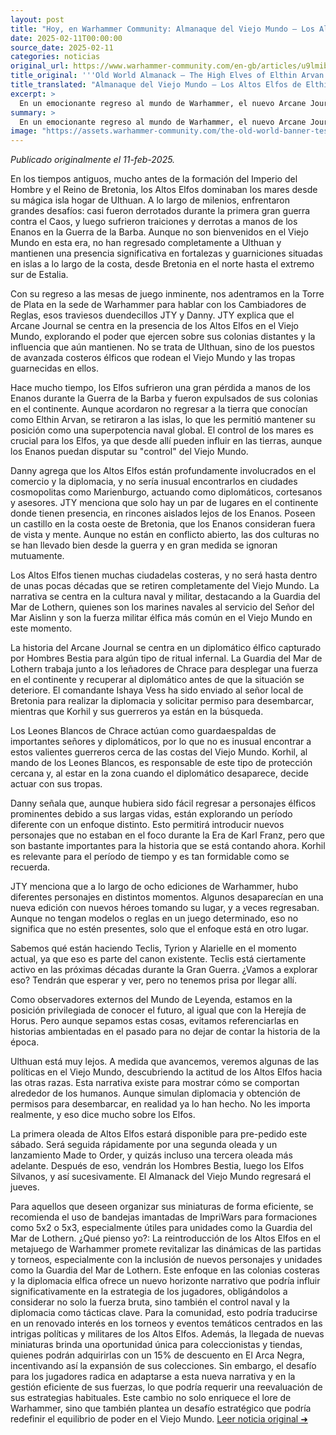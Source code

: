 ```yaml
---
layout: post
title: "Hoy, en Warhammer Community: Almanaque del Viejo Mundo – Los Altos Elfos de Elthin Arvan - Comunidad Warhammer"
date: 2025-02-11T00:00:00
source_date: 2025-02-11
categories: noticias
original_url: https://www.warhammer-community.com/en-gb/articles/u9lmibri/old-world-almanack-the-high-elves-of-elthin-arvan/
title_original: '''Old World Almanack – The High Elves of Elthin Arvan - Warhammer Community'''
title_translated: "Almanaque del Viejo Mundo – Los Altos Elfos de Elthin Arvan - Comunidad Warhammer"
excerpt: >
  En un emocionante regreso al mundo de Warhammer, el nuevo Arcane Journal se centra en la poderosa presencia de los Altos Elfos en el Viejo Mundo. Aunque expulsados de sus colonias continentales tras la Guerra de la Barba, los Elfos han mantenido su dominio naval desde fortalezas costeras. Este libro explora sus influencias y la diplomacia en ciudades cosmopolitas como Marienburg. Con una narrativa vibrante, se sigue a la Guardia del Mar de Lothern y los Leones Blancos de Chrace en una misión de rescate llena de intriga y acción. ¡Prepárate para sumergirte en un mundo de estrategia y aventura!
summary: >
  En un emocionante regreso al mundo de Warhammer, el nuevo Arcane Journal se centra en la poderosa presencia de los Altos Elfos en el Viejo Mundo. Aunque expulsados de sus colonias continentales tras la Guerra de la Barba, los Elfos han mantenido su dominio naval desde fortalezas costeras. Este libro explora sus influencias y la diplomacia en ciudades cosmopolitas como Marienburg. Con una narrativa vibrante, se sigue a la Guardia del Mar de Lothern y los Leones Blancos de Chrace en una misión de rescate llena de intriga y acción. ¡Prepárate para sumergirte en un mundo de estrategia y aventura!
image: "https://assets.warhammer-community.com/the-old-world-banner-test.jpg"
---
```


*Publicado originalmente el 11-feb-2025.*

En los tiempos antiguos, mucho antes de la formación del Imperio del Hombre y el Reino de Bretonia, los Altos Elfos dominaban los mares desde su mágica isla hogar de Ulthuan. A lo largo de milenios, enfrentaron grandes desafíos: casi fueron derrotados durante la primera gran guerra contra el Caos, y luego sufrieron traiciones y derrotas a manos de los Enanos en la Guerra de la Barba. Aunque no son bienvenidos en el Viejo Mundo en esta era, no han regresado completamente a Ulthuan y mantienen una presencia significativa en fortalezas y guarniciones situadas en islas a lo largo de la costa, desde Bretonia en el norte hasta el extremo sur de Estalia.

Con su regreso a las mesas de juego inminente, nos adentramos en la Torre de Plata en la sede de Warhammer para hablar con los Cambiadores de Reglas, esos traviesos duendecillos JTY y Danny. JTY explica que el Arcane Journal se centra en la presencia de los Altos Elfos en el Viejo Mundo, explorando el poder que ejercen sobre sus colonias distantes y la influencia que aún mantienen. No se trata de Ulthuan, sino de los puestos de avanzada costeros élficos que rodean el Viejo Mundo y las tropas guarnecidas en ellos.

Hace mucho tiempo, los Elfos sufrieron una gran pérdida a manos de los Enanos durante la Guerra de la Barba y fueron expulsados de sus colonias en el continente. Aunque acordaron no regresar a la tierra que conocían como Elthin Arvan, se retiraron a las islas, lo que les permitió mantener su posición como una superpotencia naval global. El control de los mares es crucial para los Elfos, ya que desde allí pueden influir en las tierras, aunque los Enanos puedan disputar su "control" del Viejo Mundo.

Danny agrega que los Altos Elfos están profundamente involucrados en el comercio y la diplomacia, y no sería inusual encontrarlos en ciudades cosmopolitas como Marienburgo, actuando como diplomáticos, cortesanos y asesores. JTY menciona que solo hay un par de lugares en el continente donde tienen presencia, en rincones aislados lejos de los Enanos. Poseen un castillo en la costa oeste de Bretonia, que los Enanos consideran fuera de vista y mente. Aunque no están en conflicto abierto, las dos culturas no se han llevado bien desde la guerra y en gran medida se ignoran mutuamente.

Los Altos Elfos tienen muchas ciudadelas costeras, y no será hasta dentro de unas pocas décadas que se retiren completamente del Viejo Mundo. La narrativa se centra en la cultura naval y militar, destacando a la Guardia del Mar de Lothern, quienes son los marines navales al servicio del Señor del Mar Aislinn y son la fuerza militar élfica más común en el Viejo Mundo en este momento.

La historia del Arcane Journal se centra en un diplomático élfico capturado por Hombres Bestia para algún tipo de ritual infernal. La Guardia del Mar de Lothern trabaja junto a los leñadores de Chrace para desplegar una fuerza en el continente y recuperar al diplomático antes de que la situación se deteriore. El comandante Ishaya Vess ha sido enviado al señor local de Bretonia para realizar la diplomacia y solicitar permiso para desembarcar, mientras que Korhil y sus guerreros ya están en la búsqueda.

Los Leones Blancos de Chrace actúan como guardaespaldas de importantes señores y diplomáticos, por lo que no es inusual encontrar a estos valientes guerreros cerca de las costas del Viejo Mundo. Korhil, al mando de los Leones Blancos, es responsable de este tipo de protección cercana y, al estar en la zona cuando el diplomático desaparece, decide actuar con sus tropas.

Danny señala que, aunque hubiera sido fácil regresar a personajes élficos prominentes debido a sus largas vidas, están explorando un período diferente con un enfoque distinto. Esto permitirá introducir nuevos personajes que no estaban en el foco durante la Era de Karl Franz, pero que son bastante importantes para la historia que se está contando ahora. Korhil es relevante para el período de tiempo y es tan formidable como se recuerda.

JTY menciona que a lo largo de ocho ediciones de Warhammer, hubo diferentes personajes en distintos momentos. Algunos desaparecían en una nueva edición con nuevos héroes tomando su lugar, y a veces regresaban. Aunque no tengan modelos o reglas en un juego determinado, eso no significa que no estén presentes, solo que el enfoque está en otro lugar.

Sabemos qué están haciendo Teclis, Tyrion y Alarielle en el momento actual, ya que eso es parte del canon existente. Teclis está ciertamente activo en las próximas décadas durante la Gran Guerra. ¿Vamos a explorar eso? Tendrán que esperar y ver, pero no tenemos prisa por llegar allí.

Como observadores externos del Mundo de Leyenda, estamos en la posición privilegiada de conocer el futuro, al igual que con la Herejía de Horus. Pero aunque sepamos estas cosas, evitamos referenciarlas en historias ambientadas en el pasado para no dejar de contar la historia de la época.

Ulthuan está muy lejos. A medida que avancemos, veremos algunas de las políticas en el Viejo Mundo, descubriendo la actitud de los Altos Elfos hacia las otras razas. Esta narrativa existe para mostrar cómo se comportan alrededor de los humanos. Aunque simulan diplomacia y obtención de permisos para desembarcar, en realidad ya lo han hecho. No les importa realmente, y eso dice mucho sobre los Elfos.

La primera oleada de Altos Elfos estará disponible para pre-pedido este sábado. Será seguida rápidamente por una segunda oleada y un lanzamiento Made to Order, y quizás incluso una tercera oleada más adelante. Después de eso, vendrán los Hombres Bestia, luego los Elfos Silvanos, y así sucesivamente. El Almanack del Viejo Mundo regresará el jueves.

Para aquellos que deseen organizar sus miniaturas de forma eficiente, se recomienda el uso de bandejas imantadas de ImpriWars para formaciones como 5x2 o 5x3, especialmente útiles para unidades como la Guardia del Mar de Lothern.
¿Qué pienso yo?: La reintroducción de los Altos Elfos en el metajuego de Warhammer promete revitalizar las dinámicas de las partidas y torneos, especialmente con la inclusión de nuevos personajes y unidades como la Guardia del Mar de Lothern. Este enfoque en las colonias costeras y la diplomacia elfica ofrece un nuevo horizonte narrativo que podría influir significativamente en la estrategia de los jugadores, obligándolos a considerar no solo la fuerza bruta, sino también el control naval y la diplomacia como tácticas clave. Para la comunidad, esto podría traducirse en un renovado interés en los torneos y eventos temáticos centrados en las intrigas políticas y militares de los Altos Elfos. Además, la llegada de nuevas miniaturas brinda una oportunidad única para coleccionistas y tiendas, quienes podrán adquirirlas con un 15% de descuento en El Arca Negra, incentivando así la expansión de sus colecciones. Sin embargo, el desafío para los jugadores radica en adaptarse a esta nueva narrativa y en la gestión eficiente de sus fuerzas, lo que podría requerir una reevaluación de sus estrategias habituales. Este cambio no solo enriquece el lore de Warhammer, sino que también plantea un desafío estratégico que podría redefinir el equilibrio de poder en el Viejo Mundo.
[Leer noticia original ➜](https://www.warhammer-community.com/en-gb/articles/u9lmibri/old-world-almanack-the-high-elves-of-elthin-arvan/)
